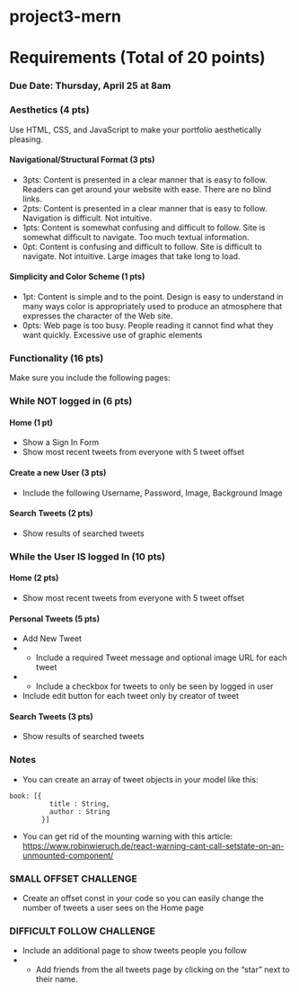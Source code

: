 # project3-mern

# Requirements (Total of 20 points)

### Due Date: Thursday, April 25 at 8am

### Aesthetics (4 pts)
Use HTML, CSS, and JavaScript to make your portfolio aesthetically pleasing.

#### Navigational/Structural Format (3 pts)
- 3pts: Content is presented in a clear manner that is easy to follow. Readers can get around your website with ease. There are no blind links.
- 2pts: Content is presented in a clear manner that is easy to follow. Navigation is difficult. Not intuitive.
- 1pts: Content is somewhat confusing and difficult to follow. Site is somewhat difficult to navigate. Too much textual information.
- 0pt: Content is confusing and difficult to follow. Site is difficult to navigate. Not intuitive. Large images that take long to load.

#### Simplicity and Color Scheme (1 pts)
- 1pt: Content is simple and to the point. Design is easy to understand in many ways color is appropriately used to produce an atmosphere that expresses the character of the Web site. 
- 0pts: Web page is too busy. People reading it cannot find what they want quickly. Excessive use of graphic elements

### Functionality (16 pts)

Make sure you include the following pages:

### While NOT logged in (6 pts)
#### Home (1 pt)
- Show a Sign In Form
- Show most recent tweets from everyone with 5 tweet offset
#### Create a new User (3 pts)
- Include the following Username, Password, Image, Background Image
#### Search Tweets (2 pts)
- Show results of searched tweets

### While the User IS logged In (10 pts)
#### Home (2 pts)
- Show most recent tweets from everyone with 5 tweet offset
#### Personal Tweets (5 pts)
- Add New Tweet
- - Include a required Tweet message and optional image URL for each tweet 
- - Include a checkbox for tweets to only be seen by logged in user
- Include edit button for each tweet only by creator of tweet
#### Search Tweets (3 pts)
- Show results of searched tweets

### Notes
- You can create an array of tweet objects in your model like this:
```
book: [{
          title : String,
          author : String
        }]
```

- You can get rid of the mounting warning with this article: https://www.robinwieruch.de/react-warning-cant-call-setstate-on-an-unmounted-component/



### SMALL OFFSET CHALLENGE
- Create an offset const in your code so you can easily change the number of tweets a user sees on the Home page

### DIFFICULT FOLLOW CHALLENGE
- Include an additional page to show tweets people you follow
- - Add friends from the all tweets page by clicking on the “star” next to their name.
